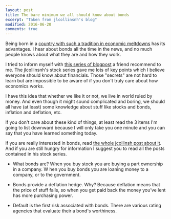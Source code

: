 ```yaml
---
layout: post
title: The bare minimum we all should know about bonds
excerpt: "Taken from jlcollinsnh's blog"
modified: 2016-06-20
comments: true
---
```


Being born in a [country with such a tradition in economic meltdowns](https://vid.me/DAy/john-oliver-on-argentina-default) has its advantages.
I hear about bonds all the time in the news, and no much people knows about
what they are and how they work.

I tried to inform myself with [this series of
blogpost](https://jlcollinsnh.com/stock-series/) a friend recommend to me.
The jlcollinsnh's stock series gave me lots of key points which I believe everyone should
know about financials. Those "secrets" are not hard to learn but are impossible to
be aware of if you don't truly care about how economics works.

I have this idea that whether we like it or not, we live in world ruled by money.
And even though it might sound complicated and boring, we should all have (at least)
some knowledge about stuff like stocks and bonds, inflation and deflation, etc.

If you don't care about these kind of things, at least read the 3 items I'm going to
list downward because I will only take you one minute and you can say that you have learned
something today.

If you are really interested in bonds, read [the whole jcollinsh post about it](https://jlcollinsnh.com/2012/10/01/stocks-part-xii-bonds-and-a-bit-on-reits/). And if you are
still hungry for information I suggest you to read all the posts contained in his stock series.

* What bonds are? When you buy stock you are buying a part ownership in a company.  W
hen you buy bonds you are loaning money to a company, or to the government.

* Bonds provide a deflation hedge. Why? Because deflation means that the price of stuff falls,
so when you get paid back the money you’ve lent has more purchasing power.

* Default is the first risk associated with bonds. There are various rating agencies
that evaluate their a bond's worthiness.
